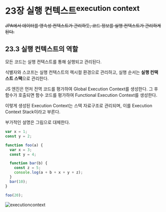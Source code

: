 # 23장 실행 컨텍스트<sup>execution context</sup>

~~JPA에서 데이터를 영속성 컨텍스트가 관리하듯, 코드 정보를 실행 컨텍스트가 관리하게 된다.~~

## 23.3 실행 컨텍스트의 역할

모든 코드는 실행 컨텍스트를 통해 실행되고 관리된다.

식별자와 스코프는 실행 컨텍스트의 렉시컬 환경으로 관리하고, 실행 순서는 **실행 컨택스트 스택**으로 관리한다.

JS 엔진은 먼저 전역 코드를 평가하여 Global Execution Context를 생성한다. 그 후 함수가 호출되면 함수 코드를 평가하여 Functional Execution Context를 생성한다.

이렇게 생성된 Execution Context는 스택 자료구조로 관리되며, 이를 Execution Context Stack이라고 부른다.

부가적인 설명은 그림으로 대체한다.

```js
var x = 1;
const y = 2;

function foo(a) {
  var x = 3;
  const y = 4;

  function bar(b) {
    const z = 5;
    console.log(a + b + x + y + z);
  }
  bar(10);
}

foo(20);
```

![executioncontext](https://user-images.githubusercontent.com/81761337/131134042-df27ed56-7670-44b1-bc36-425a717a7038.jpg)
